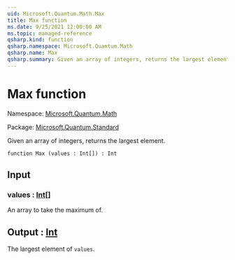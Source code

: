 ```yaml
---
uid: Microsoft.Quantum.Math.Max
title: Max function
ms.date: 9/25/2021 12:00:00 AM
ms.topic: managed-reference
qsharp.kind: function
qsharp.namespace: Microsoft.Quantum.Math
qsharp.name: Max
qsharp.summary: Given an array of integers, returns the largest element.
---
```


# Max function

Namespace: [Microsoft.Quantum.Math](xref:Microsoft.Quantum.Math)

Package: [Microsoft.Quantum.Standard](https://nuget.org/packages/Microsoft.Quantum.Standard)


Given an array of integers, returns the largest element.

```qsharp
function Max (values : Int[]) : Int
```


## Input

### values : [Int](xref:microsoft.quantum.qsharp.valueliterals#int-literals)[]

An array to take the maximum of.



## Output : [Int](xref:microsoft.quantum.qsharp.valueliterals#int-literals)

The largest element of `values`.
